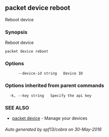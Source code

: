 ## packet device reboot

Reboot device

### Synopsis


Reboot device

```
packet device reboot
```

### Options

```
      --device-id string   Device ID
```

### Options inherited from parent commands

```
  -k, --key string   Specify the api key
```

### SEE ALSO
* [packet device](packet_device.md)	 - Manage your devices

###### Auto generated by spf13/cobra on 30-May-2016
